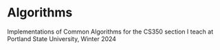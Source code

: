 # Algorithms
Implementations of Common Algorithms for the CS350 section I teach at Portland State University, Winter 2024

